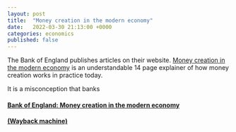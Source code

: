 ```yaml
---
layout: post
title:  "Money creation in the modern economy"
date:   2022-03-30 21:13:00 +0000
categories: economics
published: false
---
```


The Bank of England publishes articles on their website. [Money creation in the modern economy](https://www.bankofengland.co.uk/quarterly-bulletin/2014/q1/money-creation-in-the-modern-economy) is an understandable 14 page explainer of how money creation works in practice today.

It is a misconception that banks

#### [Bank of England: Money creation in the modern economy](https://www.bankofengland.co.uk/quarterly-bulletin/2014/q1/money-creation-in-the-modern-economy)

#### [(Wayback machine)](https://web.archive.org/web/20220531180345/https://www.bankofengland.co.uk/quarterly-bulletin/2014/q1/money-creation-in-the-modern-economy)
